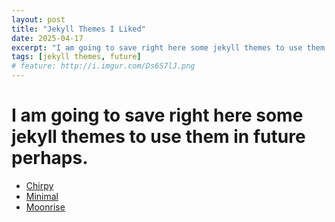 ```yaml
---
layout: post
title: "Jekyll Themes I Liked"
date: 2025-04-17
excerpt: "I am going to save right here some jekyll themes to use them in future perhaps."
tags: [jekyll themes, future]
# feature: http://i.imgur.com/Ds6S7lJ.png
---
```


# I am going to save right here some jekyll themes to use them in future perhaps.

- [Chirpy](https://github.com/cotes2020/jekyll-theme-chirpy)
- [Minimal](https://github.com/pages-themes/minimal)
- [Moonrise](https://github.com/TolgaTatli/Moonrise/)